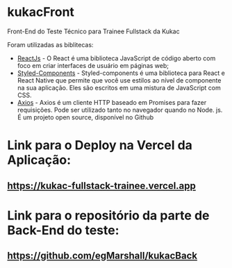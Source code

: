 # kukacFront
Front-End do Teste Técnico para Trainee Fullstack da Kukac

Foram utilizadas as biblitecas:

- [ReactJs](https://pt-br.reactjs.org) - O React é uma biblioteca JavaScript de código aberto com foco em criar interfaces de usuário em páginas web; 
- [Styled-Components](https://styled-components.com/) - Styled-components é uma biblioteca para React e React Native que permite que você use estilos ao nível de componente na sua aplicação. Eles são escritos em uma mistura de JavaScript com CSS.
- [Axios](https://github.com/axios/axios) - Axios é um cliente HTTP baseado em Promises para fazer requisições. Pode ser utilizado tanto no navegador quando no Node. js. É um projeto open source, disponível no Github


# Link para o Deploy na Vercel da Aplicação: 

## https://kukac-fullstack-trainee.vercel.app


# Link para o repositório da parte de Back-End do teste: 

## https://github.com/egMarshall/kukacBack
